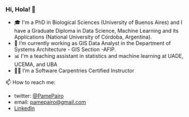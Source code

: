 ### Hi, Hola! 👋

- 🎓 I'm a PhD in Biological Sciences (University of Buenos Aires) and I have a Graduate Diploma in Data Science, Machine Learning and its Applications (National University of Córdoba, Argentina).
- 🔭 I’m currently working as GIS Data Analyst in the Department of Systems Architecture - GIS Section -AFIP.
- 📊 I'm a teaching assistant in statistics and machine learning at UADE, UCEMA, and UBA
- 👩‍🏫 I’m a Software Carpentries Certified Instructor

📫 How to reach me: 

- twitter: [@PamePairo](https://twitter.com/PamePairo)
- email: pamepairo@gmail.com
- [LinkedIn](https://www.linkedin.com/in/pamela-e-pairo-5a2004202/)

<!--
**PamelaPairo/PamelaPairo** is a ✨ _special_ ✨ repository because its `README.md` (this file) appears on your GitHub profile.

Here are some ideas to get you started:

- 🔭 I’m currently working on analizing the impact of human activities on biodiversity using taxonomic and functional approach.
- 🌱 I’m currently learning more about RSpatial
- 👯 I’m looking to collaborate on 
- 🤔 I’m looking for help with ...
- 💬 Ask me about ...
- 😄 Pronouns: she/her
- ⚡ Fun fact: ...
-->

